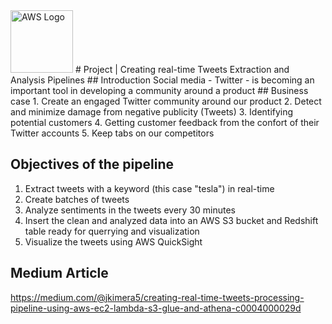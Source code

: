 <img src="https://a0.awsstatic.com/libra-css/images/logos/aws_logo_smile_1200x630.png" alt="AWS Logo" width="100"/>
# Project | Creating real-time Tweets Extraction and Analysis Pipelines
## Introduction
Social media - Twitter - is becoming an important tool in developing a community around a product
## Business case
1. Create an engaged Twitter community around our product
2. Detect and minimize damage from negative publicity (Tweets)
3. Identifying potential customers
4. Getting customer feedback from the confort of their Twitter accounts
5. Keep tabs on our competitors

## Objectives of the pipeline
1. Extract tweets with a keyword (this case "tesla") in real-time
2. Create batches of tweets 
3. Analyze sentiments in the tweets every 30 minutes 
4. Insert the clean and analyzed data into an AWS S3 bucket and Redshift table ready for querrying and visualization
5. Visualize the tweets using AWS QuickSight

## Medium Article
https://medium.com/@jkimera5/creating-real-time-tweets-processing-pipeline-using-aws-ec2-lambda-s3-glue-and-athena-c0004000029d
